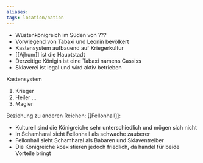 ```yaml
---
aliases:
tags: location/nation
---
```


- Wüstenkönigreich im Süden von ???
- Vorwiegend von Tabaxi und Leonin bevölkert
- Kastensystem aufbauend auf Kriegerkultur
- [[Ajhum]] ist die Hauptstadt
- Derzeitige Königin ist eine Tabaxi namens Cassiss
- Sklaverei ist legal und wird aktiv betrieben

Kastensystem
1. Krieger
1. Heiler
 ...
1. Magier


Beziehung zu anderen Reichen:
[[Fellonhall]]:
- Kulturell sind die Königreiche sehr unterschiedlich und mögen sich nicht
- In Schamharal sieht Fellonhall als schwache zauberer
- Fellonhall sieht Schamharal als Babaren und Sklaventreiber
- Die Königreiche koexistieren jedoch friedlich, da handel für beide Vorteile bringt